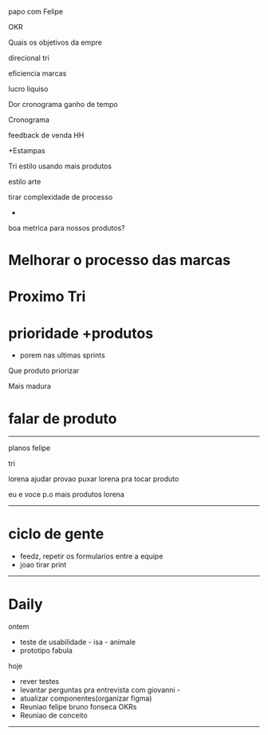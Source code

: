 papo com Felipe

OKR

Quais os objetivos da empre

direcional tri

eficiencia marcas


lucro liquiso

Dor cronograma
ganho de tempo

Cronograma

feedback de venda HH

+Estampas




Tri
estilo usando mais produtos

estilo arte


tirar complexidade de processo


-

boa metrica para nossos produtos?


# Melhorar o processo das marcas

# Proximo Tri

# prioridade +produtos
- porem nas ultimas sprints

Que produto priorizar

Mais madura


# falar de produto

---

planos felipe

tri

lorena ajudar provao
puxar lorena pra tocar produto

eu e voce
p.o mais produtos lorena



---

# ciclo de gente
- feedz, repetir os formularios entre a equipe
- joao tirar print

---

# Daily 

ontem
- teste de usabilidade - isa - animale
- prototipo fabula

hoje
- rever testes
- levantar perguntas pra entrevista com giovanni - 
- atualizar componentes(organizar figma)
- Reuniao felipe bruno fonseca OKRs
- Reuniao de conceito

---


